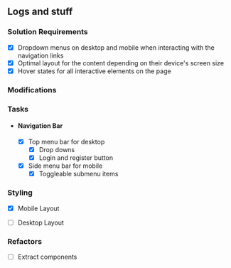 ## Logs and stuff

### Solution Requirements
- [x] Dropdown menus on desktop and mobile when interacting with the navigation links
- [x] Optimal layout for the content depending on their device's screen size
- [x] Hover states for all interactive elements on the page

### Modifications

### Tasks
- #### Navigation Bar
  - [x] Top menu bar for desktop
    - [x] Drop downs
    - [x] Login and register button
  - [x] Side menu bar for mobile
    - [x] Toggleable submenu items

### Styling
- [x] Mobile Layout
- [ ] Desktop Layout


### Refactors 
- [ ] Extract components
